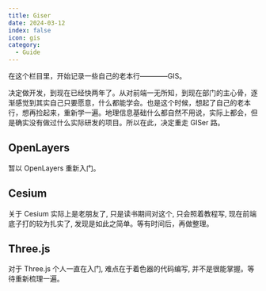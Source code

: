 ```yaml
---
title: Giser
date: 2024-03-12
index: false
icon: gis
category:
  - Guide
---
```


在这个栏目里，开始记录一些自己的老本行————GIS。

决定做开发，到现在已经快两年了。从对前端一无所知，到现在部门的主心骨，逐渐感觉到其实自己只要愿意，什么都能学会。也是这个时候，想起了自己的老本行，想再捡起来，重新学一遍。地理信息基础什么都自然不用说，实际上都会，但是确实没有做过什么实际研发的项目。所以在此，决定重走 GISer 路。

## OpenLayers

暂以 OpenLayers 重新入门。

## Cesium

关于 Cesium 实际上是老朋友了, 只是读书期间对这个, 只会照着教程写, 现在前端底子打的较为扎实了, 发现是如此之简单。等有时间后，再做整理。

## Three.js

对于 Three.js 个人一直在入门, 难点在于着色器的代码编写, 并不是很能掌握。等待重新梳理一遍。
